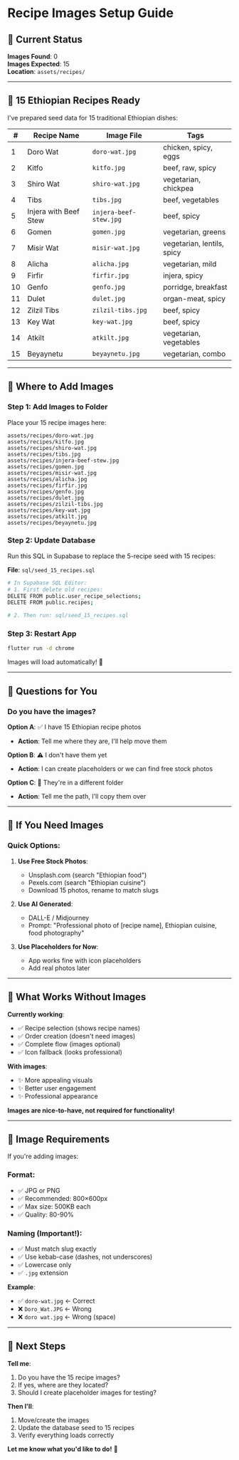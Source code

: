 # Recipe Images Setup Guide

## 📸 **Current Status**

**Images Found**: 0  
**Images Expected**: 15  
**Location**: `assets/recipes/`

---

## 🎯 **15 Ethiopian Recipes Ready**

I've prepared seed data for 15 traditional Ethiopian dishes:

| # | Recipe Name | Image File | Tags |
|---|-------------|------------|------|
| 1 | Doro Wat | `doro-wat.jpg` | chicken, spicy, eggs |
| 2 | Kitfo | `kitfo.jpg` | beef, raw, spicy |
| 3 | Shiro Wat | `shiro-wat.jpg` | vegetarian, chickpea |
| 4 | Tibs | `tibs.jpg` | beef, vegetables |
| 5 | Injera with Beef Stew | `injera-beef-stew.jpg` | beef, spicy |
| 6 | Gomen | `gomen.jpg` | vegetarian, greens |
| 7 | Misir Wat | `misir-wat.jpg` | vegetarian, lentils, spicy |
| 8 | Alicha | `alicha.jpg` | vegetarian, mild |
| 9 | Firfir | `firfir.jpg` | injera, spicy |
| 10 | Genfo | `genfo.jpg` | porridge, breakfast |
| 11 | Dulet | `dulet.jpg` | organ-meat, spicy |
| 12 | Zilzil Tibs | `zilzil-tibs.jpg` | beef, spicy |
| 13 | Key Wat | `key-wat.jpg` | beef, spicy |
| 14 | Atkilt | `atkilt.jpg` | vegetarian, vegetables |
| 15 | Beyaynetu | `beyaynetu.jpg` | vegetarian, combo |

---

## 📁 **Where to Add Images**

### **Step 1: Add Images to Folder**

Place your 15 recipe images here:
```
assets/recipes/doro-wat.jpg
assets/recipes/kitfo.jpg
assets/recipes/shiro-wat.jpg
assets/recipes/tibs.jpg
assets/recipes/injera-beef-stew.jpg
assets/recipes/gomen.jpg
assets/recipes/misir-wat.jpg
assets/recipes/alicha.jpg
assets/recipes/firfir.jpg
assets/recipes/genfo.jpg
assets/recipes/dulet.jpg
assets/recipes/zilzil-tibs.jpg
assets/recipes/key-wat.jpg
assets/recipes/atkilt.jpg
assets/recipes/beyaynetu.jpg
```

### **Step 2: Update Database**

Run this SQL in Supabase to replace the 5-recipe seed with 15 recipes:

**File**: `sql/seed_15_recipes.sql`

```bash
# In Supabase SQL Editor:
# 1. First delete old recipes:
DELETE FROM public.user_recipe_selections;
DELETE FROM public.recipes;

# 2. Then run: sql/seed_15_recipes.sql
```

### **Step 3: Restart App**

```bash
flutter run -d chrome
```

Images will load automatically! 🎉

---

## 🤔 **Questions for You**

### **Do you have the images?**

**Option A**: ✅ I have 15 Ethiopian recipe photos
- **Action**: Tell me where they are, I'll help move them

**Option B**: ⚠️ I don't have them yet
- **Action**: I can create placeholders or we can find free stock photos

**Option C**: 🔄 They're in a different folder
- **Action**: Tell me the path, I'll copy them over

---

## 📸 **If You Need Images**

### **Quick Options**:

1. **Use Free Stock Photos**:
   - Unsplash.com (search "Ethiopian food")
   - Pexels.com (search "Ethiopian cuisine")
   - Download 15 photos, rename to match slugs

2. **Use AI Generated**:
   - DALL-E / Midjourney
   - Prompt: "Professional photo of [recipe name], Ethiopian cuisine, food photography"

3. **Use Placeholders for Now**:
   - App works fine with icon placeholders
   - Add real photos later

---

## 🚀 **What Works Without Images**

**Currently working**:
- ✅ Recipe selection (shows recipe names)
- ✅ Order creation (doesn't need images)
- ✅ Complete flow (images optional)
- ✅ Icon fallback (looks professional)

**With images**:
- ✨ More appealing visuals
- ✨ Better user engagement
- ✨ Professional appearance

**Images are nice-to-have, not required for functionality!**

---

## 📝 **Image Requirements**

If you're adding images:

### **Format**:
- ✅ JPG or PNG
- ✅ Recommended: 800×600px
- ✅ Max size: 500KB each
- ✅ Quality: 80-90%

### **Naming** (Important!):
- ✅ Must match slug exactly
- ✅ Use kebab-case (dashes, not underscores)
- ✅ Lowercase only
- ✅ `.jpg` extension

**Example**:
- ✅ `doro-wat.jpg` ← Correct
- ❌ `Doro_Wat.JPG` ← Wrong
- ❌ `doro wat.jpg` ← Wrong (space)

---

## 🎯 **Next Steps**

**Tell me**:
1. Do you have the 15 recipe images?
2. If yes, where are they located?
3. Should I create placeholder images for testing?

**Then I'll**:
1. Move/create the images
2. Update the database seed to 15 recipes
3. Verify everything loads correctly

**Let me know what you'd like to do!** 📸





